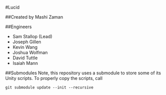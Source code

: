 #Lucid

##Created by Mashi Zaman

##Engineers
- Sam Stallop (Lead)
- Joseph Gillen
- Kevin Wang
- Joshua Wolfman
- David Tuttle
- Isaiah Mann

##Submodules
Note, this repository uses a submodule to store some of its Unity scripts. To properly copy the scripts, call
```
git submodule update --init --recursive
```
